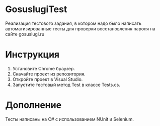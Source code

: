 # GosuslugiTest
Реализация тестового задания, в котором надо было написать автоматизированные тесты для проверки восстановления пароля на сайте gosuslugi.ru
# Инструкция
1. Установите Chrome браузер.
2. Скачайте проект из репозитория.
3. Откройте проект в Visual Studio.
4. Запустите тестовый метод Test в классе Tests.cs.
# Дополнение 
Тесты написаны на C# с использованием NUnit и Selenium.
